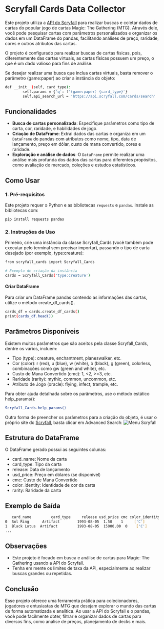 # Scryfall Cards Data Collector

Este projeto utiliza a [API do Scryfall](https://scryfall.com/docs/api) para realizar buscas e coletar dados de cartas do popular jogo de cartas Magic: The Gathering (MTG). Através dele, você pode pesquisar cartas com parâmetros personalizados e organizar os dados em um DataFrame do pandas, facilitando análises de preço, raridade, cores e outros atributos das cartas.

O projeto é configurado para realizar buscas de cartas físicas, pois, diferentemente das cartas virtuais, as cartas físicas possuem um preço, o que é um dado valioso para fins de análise.

Se desejar realizar uma busca que inclua cartas virtuais, basta remover o parâmetro (game:paper) ao criar a instância do objeto:
```bash
def __init__(self, card_type):
        self.params = {'q': f'(game:paper) {card_type}'}
        self.api_search_url = 'https://api.scryfall.com/cards/search'
```

## Funcionalidades

- **Busca de cartas personalizada**: Especifique parâmetros como tipo de carta, cor, raridade, e habilidades de jogo.
- **Criação de DataFrame**: Extrai dados das cartas e organiza em um `DataFrame` do pandas com atributos como nome, tipo, data de lançamento, preço em dólar, custo de mana convertido, cores e raridade.
- **Exploração e análise de dados**: O `DataFrame` permite realizar uma análise mais profunda dos dados das cartas para diferentes propósitos, como avaliação de mercado, coleções e estudos estatísticos.

## Como Usar

### 1. Pré-requisitos
Este projeto requer o Python e as bibliotecas `requests` e `pandas`. Instale as bibliotecas com:
```bash
pip install requests pandas
```
### 2. Instruções de Uso
Primeiro, crie uma instância da classe Scryfall_Cards (você também pode executar pelo terminal sem precisar importar), passando o tipo de carta desejado (por exemplo, type:creature):
```bash
from scryfall_cards import Scryfall_Cards

# Exemplo de criação da instância
cards = Scryfall_Cards('type:creature')
```
#### Criar DataFrame
Para criar um DataFrame pandas contendo as informações das cartas, utilize o método create_df_cards().
```bash
cards_df = cards.create_df_cards()
print(cards_df.head())
```
## Parâmetros Disponíveis
Existem muitos parâmetros que são aceitos pela classe Scryfall_Cards, dentre os vários, incluem:
* Tipo (type): creature, enchantment, planeswalker, etc.
* Cor (color): r (red), u (blue), w (white), b (black), g (green), colorless, combinações como gw (green and white), etc.
* Custo de Mana Convertido (cmc): 1, <2, >=3, etc.
* Raridade (rarity): mythic, common, uncommon, etc.
* Atributo de Jogo (oracle): flying, infect, trample, etc.

Para obter ajuda detalhada sobre os parâmetros, use o método estático help_params():
```bash
Scryfall_Cards.help_params()
```
Outra forma de preencher os parâmetros para a criação do objeto, é usar o próprio site do [Scryfall](https://scryfall.com), basta clicar em Advanced Search:
![Menu Scryfall](https://github.com/MarcoAmef/scryfall_cards_data_colector/tree/main/scryfall_images)

## Estrutura do DataFrame
O DataFrame gerado possui as seguintes colunas:
* card_name: Nome da carta
* card_type: Tipo da carta
* release: Data de lançamento
* usd_price: Preço em dólares (se disponível)
* cmc: Custo de Mana Convertido
* color_identity: Identidade de cor da carta
* rarity: Raridade da carta

## Exemplo de Saída
```bash
   card_name         card_type     release usd_price cmc color_identity rarity
0  Sol Ring      Artifact        1993-08-05  1.50    1     ['C']         uncommon
1  Black Lotus  Artifact         1993-08-05  15000.00  0    ['C']         mythic
...
```
## Observações
* Este projeto é focado em busca e análise de cartas para Magic: The Gathering usando a API do Scryfall.
* Tenha em mente os limites de taxa da API, especialmente ao realizar buscas grandes ou repetidas.

## Conclusão
Esse projeto oferece uma ferramenta prática para colecionadores, jogadores e entusiastas de MTG que desejam explorar o mundo das cartas de forma automatizada e analítica. Ao usar a API do Scryfall e o pandas, você pode facilmente obter, filtrar e organizar dados de cartas para diversos fins, como análise de preços, planejamento de decks e mais.
